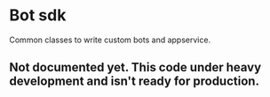 # Bot sdk

Common classes to write custom bots and appservice.

## Not documented yet. This code under heavy development and isn't ready for production.
